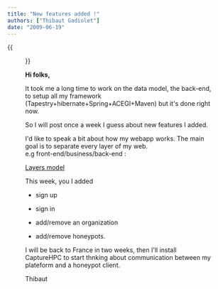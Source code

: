 ```yaml
---
title: "New features added !"
authors: ["Thibaut Gadiolet"]
date: "2009-06-19"
---
```

{{<figure src="images/banner.png" alt="Banner" width="50%">}}

**Hi folks,**

  

It took me a long time to work on the data model, the back-end, to setup all my framework  
(Tapestry+hibernate+Spring+ACEGI+Maven) but it's done right now.

  

So I will post once a week I guess about new features I added.

  

I'd like to speak a bit about how my webapp works. The main goal is to separate every layer of my web.  
e.g front-end/business/back-end :

  

[Layers model  
](http://picasaweb.google.com/lh/photo/WXizs2BDc1UDV1WvarvFsQ?feat=directlink)

  

This week, you I added

  

  
- sign up
  
- sign in
  
- add/remove an organization
  
- add/remove honeypots.
  

  

I will be back to France in two weeks, then I'll install CaptureHPC to start thnking about communication between my plateform and a honeypot client.

  

Thibaut
